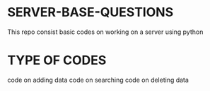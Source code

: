 # SERVER-BASE-QUESTIONS
This repo consist  basic codes on working on a server using python
# TYPE OF CODES
code on adding data
code on searching
code on deleting data
